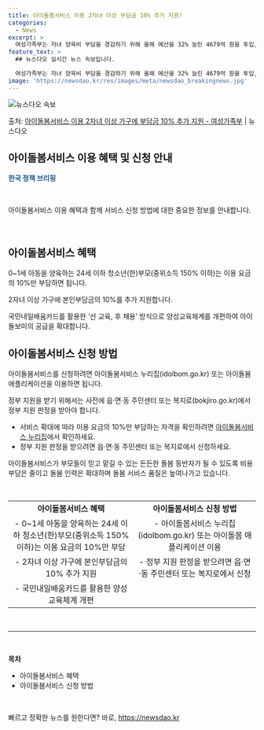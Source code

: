 ```yaml
---
title: 아이돌봄서비스 이용 2자녀 이상 부담금 10% 추가 지원!
categories:
  - News
excerpt: >
  여성가족부는 자녀 양육비 부담을 경감하기 위해 올해 예산을 32% 늘린 4679억 원을 투입, 아이돌봄서비스…
feature_text: >
  ## 뉴스다오 실시간 뉴스 속보입니다.

  여성가족부는 자녀 양육비 부담을 경감하기 위해 올해 예산을 32% 늘린 4679억 원을 투입, 아이돌봄서비스…
image: 'https://newsdao.kr/res/images/meta/newsdao_breakingnews.jpg'
---
```


![뉴스다오 속보](https://newsdao.kr/res/images/meta/newsdao_breakingnews.jpg)

<p>출처: <a href="https://newsdao.kr/2916" rel="dofollow">아이돌봄서비스 이용 2자녀 이상 가구에 부담금 10% 추가 지원 - 여성가족부</a> | 뉴스다오</p>

<h2 data-ke-size="size26">아이돌봄서비스 이용 혜택 및 신청 안내</h2>
<p data-ke-size="size16"><b><span style="color: #1a5490;">한국 정책 브리핑</span></b></p>
<p data-ke-size="size16">&nbsp;</p>
아이돌봄서비스 이용 혜택과 함께 서비스 신청 방법에 대한 중요한 정보를 안내합니다.
<p data-ke-size="size16">&nbsp;</p>

<h2 data-ke-size="size24">아이돌봄서비스 혜택</h2>
<p data-ke-size="size16">0~1세 아동을 양육하는 24세 이하 청소년(한)부모(중위소득 150% 이하)는 이용 요금의 10%만 부담하면 됩니다.</p>
<p data-ke-size="size16">2자녀 이상 가구에 본인부담금의 10%를 추가 지원합니다.</p>
<p data-ke-size="size16">국민내일배움카드를 활용한 ‘선 교육, 후 채용’ 방식으로 양성교육체계를 개편하여 아이돌보미의 공급을 확대합니다.</p>

<h2 data-ke-size="size24">아이돌봄서비스 신청 방법</h2>
<p data-ke-size="size16">아이돌봄서비스를 신청하려면 아이돌봄서비스 누리집(idolbom.go.kr) 또는 아이돌봄 애플리케이션을 이용하면 됩니다.</p>
<p data-ke-size="size16">정부 지원을 받기 위해서는 사전에 읍·면·동 주민센터 또는 복지로(bokjiro.go.kr)에서 정부 지원 판정을 받아야 합니다.</p>

<ul>
	<li>서비스 확대에 따라 이용 요금의 10%만 부담하는 자격을 확인하려면 <a href="https://idolbom.go.kr" target="_blank" rel="nofollow">아이돌봄서비스 누리집</a>에서 확인하세요.</li>
	<li>정부 지원 판정을 받으려면 읍·면·동 주민센터 또는 복지로에서 신청하세요.</li>
</ul>
<p data-ke-size="size16">아이돌봄서비스가 부모들이 믿고 맡길 수 있는 든든한 돌봄 동반자가 될 수 있도록 비용 부담은 줄이고 돌봄 인력은 확대하며 돌봄 서비스 품질은 높여나가고 있습니다.</p>
<p data-ke-size="size16">&nbsp;</p>
<table>
	<tbody>
		<tr>
			<td style="text-align: center; height: 17px;"><b>아이돌봄서비스 혜택</b></td>
			<td style="text-align: center; height: 17px;"><b>아이돌봄서비스 신청 방법</b></td>
		</tr>
		<tr>
			<td style="text-align: center; height: 17px;">- 0~1세 아동을 양육하는 24세 이하 청소년(한)부모(중위소득 150% 이하)는 이용 요금의 10%만 부담</td>
			<td style="text-align: center; height: 17px;">- 아이돌봄서비스 누리집(idolbom.go.kr) 또는 아이돌봄 애플리케이션 이용</td>
		</tr>
		<tr>
			<td style="text-align: center; height: 17px;">- 2자녀 이상 가구에 본인부담금의 10% 추가 지원</td>
			<td style="text-align: center; height: 17px;">- 정부 지원 판정을 받으려면 읍·면·동 주민센터 또는 복지로에서 신청</td>
		</tr>
		<tr>
			<td style="text-align: center; height: 17px;">- 국민내일배움카드를 활용한 양성교육체계 개편</td>
			<td colspan="1" rowspan="1" style="text-align: center;">&nbsp;</td>
		</tr>
	</tbody>
</table>
<p data-ke-size="size16">&nbsp;</p>
<hr>
<p data-ke-size="size16">&nbsp;</p>
<b>목차</b>
<ul>
	<li>아이돌봄서비스 혜택</li>
	<li>아이돌봄서비스 신청 방법</li>
</ul>
<p data-ke-size="size16">&nbsp;</p> 

빠르고 정확한 뉴스를 원한다면? 바로, <a href="https://newsdao.kr" rel="dofollow">https://newsdao.kr</a>


    
